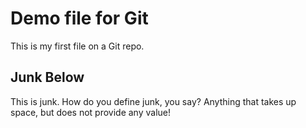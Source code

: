 # Demo file for Git 

This is my first file on a Git repo.

## Junk Below

This is junk. How do you define junk, you say? Anything that takes up space, but does not provide any value!